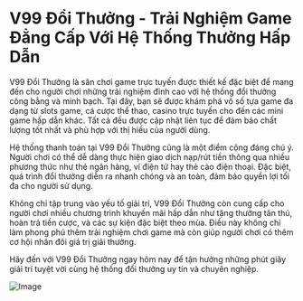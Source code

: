 # V99 Đổi Thưởng - Trải Nghiệm Game Đẳng Cấp Với Hệ Thống Thưởng Hấp Dẫn

V99 Đổi Thưởng là sân chơi game trực tuyến được thiết kế đặc biệt để mang đến cho người chơi những trải nghiệm đỉnh cao với hệ thống đổi thưởng công bằng và minh bạch. Tại đây, bạn sẽ được khám phá vô số tựa game đa dạng từ slots game, cá cược thể thao, casino trực tuyến cho đến các mini game hấp dẫn khác. Tất cả đều được cập nhật liên tục để đảm bảo chất lượng tốt nhất và phù hợp với thị hiếu của người dùng.

Hệ thống thanh toán tại V99 Đổi Thưởng cũng là một điểm cộng đáng chú ý. Người chơi có thể dễ dàng thực hiện giao dịch nạp/rút tiền thông qua nhiều phương thức như thẻ ngân hàng, ví điện tử hay thẻ cào điện thoại. Đặc biệt, quá trình đổi thưởng diễn ra nhanh chóng và an toàn, đảm bảo quyền lợi tối đa cho người sử dụng.

Không chỉ tập trung vào yếu tố giải trí, V99 Đổi Thưởng còn cung cấp cho người chơi nhiều chương trình khuyến mãi hấp dẫn như tặng thưởng tân thủ, hoàn trả tiền cược, và các sự kiện đặc biệt theo mùa. Điều này không chỉ làm phong phú thêm trải nghiệm chơi game mà còn giúp người chơi có thêm cơ hội nhân đôi giá trị giải thưởng.

Hãy đến với V99 Đổi Thưởng ngay hôm nay để tận hưởng những phút giây giải trí tuyệt vời cùng hệ thống đổi thưởng uy tín và chuyên nghiệp. 

![Image](https://github.com/user-attachments/assets/bd51ea9f-0666-407b-a7a7-98ead6de688c)